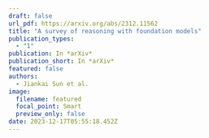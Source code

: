 ```yaml
---
draft: false
url_pdf: https://arxiv.org/abs/2312.11562
title: "A survey of reasoning with foundation models"
publication_types:
  - "1"
publication: In *arXiv*
publication_short: In *arXiv*
featured: false
authors:
  - Jiankai Sun et al.
image:
  filename: featured
  focal_point: Smart
  preview_only: false
date: 2023-12-17T05:55:18.452Z
---
```

